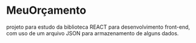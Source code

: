 # MeuOrçamento

projeto para estudo da biblioteca REACT para desenvolvimento front-end, com uso de um arquivo JSON para armazenamento de alguns dados.
